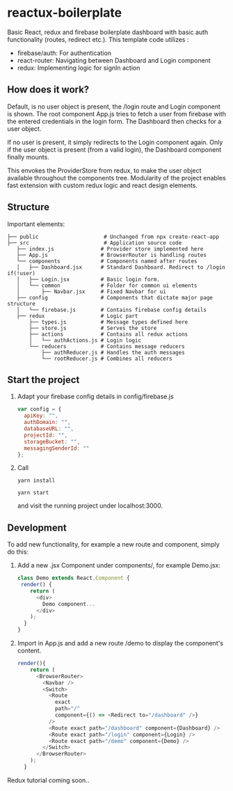 # reactux-boilerplate
Basic React, redux and firebase boilerplate dashboard with basic auth functionality (routes, redirect etc.).
This template code utilizes :

* firebase/auth: For authentication
* react-router: Navigating between Dashboard and Login component
* redux: Implementing logic for signIn action

## How does it work?
Default, is no user object is present, the /login route and Login component is shown. The root component App.js 
tries to fetch a user from firebase with the entered credentials in the login form. The Dashboard then checks
for a user object. 

If no user is present, it simply redirects to the Login component again. Only if the user object is present (from a 
valid login), the Dashboard component finally mounts.

This envokes the ProviderStore from redux, to make the user object available throughout the components tree.
Modularity of the project enables fast extension with custom redux logic and react design elements.

## Structure
Important elements:
```
├── public                     # Unchanged from npx create-react-app
├── src                        # Application source code
   ├── index.js               # Provider store implemented here
   ├── App.js                 # BrowserRouter is handling routes 
   └── components             # Components named after routes
   │   ├── Dashboard.jsx      # Standard Dashboard. Redirect to /login if(!user)
   │   ├── Login.jsx          # Basic login form. 
   │   └── common             # Folder for common ui elements
   │       ├── Navbar.jsx     # Fixed Navbar for ui
   ├── config                 # Components that dictate major page structure
   │   └── firebase.js        # Contains firebase config details
   ├── redux                  # Logic part
       ├── types.js           # Message types defined here
       ├── store.js           # Serves the store
       ├── actions            # Contains all redux actions
       │   └── authActions.js # Login logic
       └── reducers           # Contains message reducers
           ├── authReducer.js # Handles the auth messages
           └── rootReducer.js # Combines all reducers
```
## Start the project
1. Adapt your firebase config details in config/firebase.js

    ```javascript
    var config = {
      apiKey: "",
      authDomain: "",
      databaseURL: "",
      projectId: "",
      storageBucket: "",
      messagingSenderId: ""
    };
    ```
2. Call
    ```
    yarn install
    ```
    ```
    yarn start
    ```
   and visit the running project under localhost:3000.
   
## Development
To add new functionality, for example a new route and component, simply do this:
1. Add a new .jsx Component under components/, for example Demo.jsx:
    ```javascript
    class Demo extends React.Component {
     render() {
        return (
          <div>
            Demo component...
          </div>
        );
      }
    }
    ```

2. Import in App.js and add a new route /demo to display the component's content.
    ```javascript
    render(){
        return (
          <BrowserRouter>
            <Navbar />
            <Switch>
              <Route
                exact
                path="/"
                component={() => <Redirect to="/dashboard" />}
              />
              <Route exact path="/dashboard" component={Dashboard} />
              <Route exact path="/login" component={Login} />
              <Route exact path="/demo" component={Demo} />
            </Switch>
          </BrowserRouter>
        );
      }
    ```
   
Redux tutorial coming soon..
